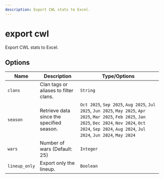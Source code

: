 ```yaml
---
description: Export CWL stats to Excel.
---
```


# export cwl

Export CWL stats to Excel.

## Options

| Name | Description | Type/Options |
|------|-------------|--------------|
| `clans` | Clan tags or aliases to filter clans. | `String` |
| `season` | Retrieve data since the specified season. | `Oct 2025`, `Sep 2025`, `Aug 2025`, `Jul 2025`, `Jun 2025`, `May 2025`, `Apr 2025`, `Mar 2025`, `Feb 2025`, `Jan 2025`, `Dec 2024`, `Nov 2024`, `Oct 2024`, `Sep 2024`, `Aug 2024`, `Jul 2024`, `Jun 2024`, `May 2024` |
| `wars` | Number of wars (Default: 25) | `Integer` |
| `lineup_only` | Export only the lineup. | `Boolean` |

